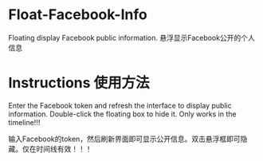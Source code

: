 # Float-Facebook-Info
Floating display Facebook public information. 悬浮显示Facebook公开的个人信息
# Instructions 使用方法
Enter the Facebook token and refresh the interface to display public information. Double-click the floating box to hide it. Only works in the timeline!!!

输入Facebook的token，然后刷新界面即可显示公开信息。双击悬浮框即可隐藏。仅在时间线有效！！！
